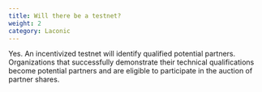 ```yaml
---
title: Will there be a testnet?
weight: 2
category: Laconic
---
```


Yes. An incentivized testnet will identify qualified potential partners. Organizations that successfully demonstrate their technical qualifications become potential partners and are eligible to participate in the auction of partner shares.
